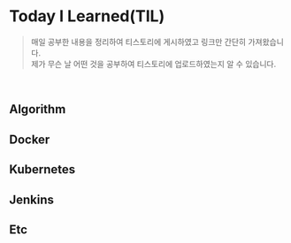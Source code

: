 # Today I Learned(TIL)

> 매일 공부한 내용을 정리하여 티스토리에 게시하였고 링크만 간단히 가져왔습니다.
> <br>
> 제가 무슨 날 어떤 것을 공부하여 티스토리에 업로드하였는지 알 수 있습니다.

<br>

## Algorithm

## Docker

## Kubernetes

## Jenkins

## Etc
